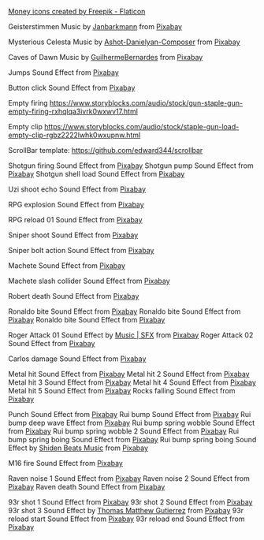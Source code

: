 <a href="https://www.flaticon.com/free-icons/money" title="money icons">Money icons created by Freepik - Flaticon</a>

Geisterstimmen Music by <a href="https://pixabay.com/pt/users/janbarkmann-118439/?utm_source=link-attribution&amp;utm_medium=referral&amp;utm_campaign=music&amp;utm_content=118442">Janbarkmann</a> from <a href="https://pixabay.com/music//?utm_source=link-attribution&amp;utm_medium=referral&amp;utm_campaign=music&amp;utm_content=118442">Pixabay</a>


Mysterious Celesta Music by <a href="https://pixabay.com/pt/users/ashot-danielyan-composer-27049680/?utm_source=link-attribution&amp;utm_medium=referral&amp;utm_campaign=music&amp;utm_content=114064">Ashot-Danielyan-Composer</a> from <a href="https://pixabay.com//?utm_source=link-attribution&amp;utm_medium=referral&amp;utm_campaign=music&amp;utm_content=114064">Pixabay</a>


Caves of Dawn Music by <a href="https://pixabay.com/pt/users/guilhermebernardes-24203804/?utm_source=link-attribution&amp;utm_medium=referral&amp;utm_campaign=music&amp;utm_content=10376">GuilhermeBernardes</a> from <a href="https://pixabay.com//?utm_source=link-attribution&amp;utm_medium=referral&amp;utm_campaign=music&amp;utm_content=10376">Pixabay</a>


Jumps Sound Effect from <a href="https://pixabay.com/?utm_source=link-attribution&amp;utm_medium=referral&amp;utm_campaign=music&amp;utm_content=65494">Pixabay</a>


Button click Sound Effect from <a href="https://pixabay.com/?utm_source=link-attribution&amp;utm_medium=referral&amp;utm_campaign=music&amp;utm_content=97915">Pixabay</a>

Empty firing https://www.storyblocks.com/audio/stock/gun-staple-gun-empty-firing-rxhqlqa3ivrk0wxwv17.html

Empty clip https://www.storyblocks.com/audio/stock/staple-gun-load-empty-clip-rgbz2222lwhk0wxupnw.html

ScrollBar template: https://github.com/edward344/scrollbar

Shotgun firing Sound Effect from <a href="https://pixabay.com/?utm_source=link-attribution&amp;utm_medium=referral&amp;utm_campaign=music&amp;utm_content=39753">Pixabay</a>
Shotgun pump Sound Effect from <a href="https://pixabay.com/?utm_source=link-attribution&amp;utm_medium=referral&amp;utm_campaign=music&amp;utm_content=81021">Pixabay</a>
Shotgun shell load Sound Effect from <a href="https://pixabay.com/?utm_source=link-attribution&amp;utm_medium=referral&amp;utm_campaign=music&amp;utm_content=6464">Pixabay</a>

Uzi shoot echo Sound Effect from <a href="https://pixabay.com/sound-effects/?utm_source=link-attribution&amp;utm_medium=referral&amp;utm_campaign=music&amp;utm_content=6349">Pixabay</a>

RPG explosion Sound Effect from <a href="https://pixabay.com/?utm_source=link-attribution&amp;utm_medium=referral&amp;utm_campaign=music&amp;utm_content=6288">Pixabay</a>

RPG reload 01 Sound Effect from <a href="https://pixabay.com/?utm_source=link-attribution&amp;utm_medium=referral&amp;utm_campaign=music&amp;utm_content=7132">Pixabay</a>

Sniper shoot Sound Effect from <a href="https://pixabay.com/?utm_source=link-attribution&amp;utm_medium=referral&amp;utm_campaign=music&amp;utm_content=39789">Pixabay</a>

Sniper bolt action Sound Effect from <a href="https://pixabay.com/?utm_source=link-attribution&amp;utm_medium=referral&amp;utm_campaign=music&amp;utm_content=71670">Pixabay</a>

Machete Sound Effect from <a href="https://pixabay.com/sound-effects/?utm_source=link-attribution&amp;utm_medium=referral&amp;utm_campaign=music&amp;utm_content=7174">Pixabay</a>

Machete slash collider Sound Effect from <a href="https://pixabay.com/sound-effects/?utm_source=link-attribution&amp;utm_medium=referral&amp;utm_campaign=music&amp;utm_content=36354">Pixabay</a>

Robert death Sound Effect from <a href="https://pixabay.com/?utm_source=link-attribution&amp;utm_medium=referral&amp;utm_campaign=music&amp;utm_content=6110">Pixabay</a>

Ronaldo bite Sound Effect from <a href="https://www.epidemicsound.com/track/yKXTvfXYFX/">Pixabay</a>
Ronaldo bite Sound Effect from <a href="https://www.epidemicsound.com/track/GXCF1mPgFl/">Pixabay</a>
Ronaldo bite Sound Effect from <a href="https://www.epidemicsound.com/track/mvKaG9VWcT/">Pixabay</a>

Roger Attack 01 Sound Effect by <a href="https://pixabay.com/pt/users/universfield-28281460/?utm_source=link-attribution&amp;utm_medium=referral&amp;utm_campaign=music&amp;utm_content=123106">Music | SFX</a> from <a href="https://pixabay.com//?utm_source=link-attribution&amp;utm_medium=referral&amp;utm_campaign=music&amp;utm_content=123106">Pixabay</a>
Roger Attack 02 Sound Effect from <a href="https://pixabay.com/?utm_source=link-attribution&amp;utm_medium=referral&amp;utm_campaign=music&amp;utm_content=5990">Pixabay</a>

Carlos damage Sound Effect from <a href="https://pixabay.com/sound-effects/?utm_source=link-attribution&amp;utm_medium=referral&amp;utm_campaign=music&amp;utm_content=47244">Pixabay</a>

Metal hit Sound Effect from <a href="https://pixabay.com/sound-effects/?utm_source=link-attribution&amp;utm_medium=referral&amp;utm_campaign=music&amp;utm_content=6963">Pixabay</a>
Metal hit 2 Sound Effect from <a href="https://pixabay.com/sound-effects/?utm_source=link-attribution&amp;utm_medium=referral&amp;utm_campaign=music&amp;utm_content=6917">Pixabay</a>
Metal hit 3 Sound Effect from <a href="https://pixabay.com/sound-effects/?utm_source=link-attribution&amp;utm_medium=referral&amp;utm_campaign=music&amp;utm_content=72681">Pixabay</a>
Metal hit 4 Sound Effect from <a href="https://pixabay.com/sound-effects/?utm_source=link-attribution&amp;utm_medium=referral&amp;utm_campaign=music&amp;utm_content=103310">Pixabay</a>
Metal hit 5 Sound Effect from <a href="https://pixabay.com/sound-effects/?utm_source=link-attribution&amp;utm_medium=referral&amp;utm_campaign=music&amp;utm_content=38417">Pixabay</a>
Rocks falling Sound Effect from <a href="https://pixabay.com/sound-effects/?utm_source=link-attribution&amp;utm_medium=referral&amp;utm_campaign=music&amp;utm_content=6304">Pixabay</a>

Punch Sound Effect from <a href="https://pixabay.com/sound-effects/?utm_source=link-attribution&amp;utm_medium=referral&amp;utm_campaign=music&amp;utm_content=14897">Pixabay</a>
Rui bump Sound Effect from <a href="https://pixabay.com/sound-effects/?utm_source=link-attribution&amp;utm_medium=referral&amp;utm_campaign=music&amp;utm_content=45732">Pixabay</a>
Rui bump deep wave Effect from <a href="https://pixabay.com/?utm_source=link-attribution&amp;utm_medium=referral&amp;utm_campaign=music&amp;utm_content=102934">Pixabay</a>
Rui bump spring wobble Sound Effect from <a href="https://pixabay.com/sound-effects/?utm_source=link-attribution&amp;utm_medium=referral&amp;utm_campaign=music&amp;utm_content=81382">Pixabay</a>
Rui bump spring wobble 2 Sound Effect from <a href="https://pixabay.com/?utm_source=link-attribution&amp;utm_medium=referral&amp;utm_campaign=music&amp;utm_content=105799">Pixabay</a>
Rui bump spring boing Sound Effect from <a href="https://pixabay.com/?utm_source=link-attribution&amp;utm_medium=referral&amp;utm_campaign=music&amp;utm_content=6222">Pixabay</a>
Rui bump spring boing Sound Effect by <a href="https://pixabay.com/pt/users/shidenbeatsmusic-25676252/?utm_source=link-attribution&amp;utm_medium=referral&amp;utm_campaign=music&amp;utm_content=110924">Shiden Beats Music</a> from <a href="https://pixabay.com//?utm_source=link-attribution&amp;utm_medium=referral&amp;utm_campaign=music&amp;utm_content=110924">Pixabay</a>

M16 fire Sound Effect from <a href="https://pixabay.com/?utm_source=link-attribution&amp;utm_medium=referral&amp;utm_campaign=music&amp;utm_content=14725">Pixabay</a>

Raven noise 1 Sound Effect from <a href="https://pixabay.com/?utm_source=link-attribution&amp;utm_medium=referral&amp;utm_campaign=music&amp;utm_content=5986">Pixabay</a>
Raven noise 2 Sound Effect from <a href="https://pixabay.com/sound-effects/?utm_source=link-attribution&amp;utm_medium=referral&amp;utm_campaign=music&amp;utm_content=6749">Pixabay</a>
Raven death Sound Effect from <a href="https://pixabay.com/?utm_source=link-attribution&amp;utm_medium=referral&amp;utm_campaign=music&amp;utm_content=83866">Pixabay</a>

93r shot 1 Sound Effect from <a href="https://pixabay.com/?utm_source=link-attribution&amp;utm_medium=referral&amp;utm_campaign=music&amp;utm_content=37188">Pixabay</a>
93r shot 2 Sound Effect from <a href="https://pixabay.com/sound-effects/?utm_source=link-attribution&amp;utm_medium=referral&amp;utm_campaign=music&amp;utm_content=7152">Pixabay</a>
93r shot 3 Sound Effect by <a href="https://pixabay.com/pt/users/gutierrreztom-24654473/?utm_source=link-attribution&amp;utm_medium=referral&amp;utm_campaign=music&amp;utm_content=11651">Thomas Matthew Gutierrez</a> from <a href="https://pixabay.com//?utm_source=link-attribution&amp;utm_medium=referral&amp;utm_campaign=music&amp;utm_content=11651">Pixabay</a>
93r reload start Sound Effect from <a href="https://pixabay.com/sound-effects/?utm_source=link-attribution&amp;utm_medium=referral&amp;utm_campaign=music&amp;utm_content=39882">Pixabay</a>
93r reload end Sound Effect from <a href="https://pixabay.com/sound-effects/?utm_source=link-attribution&amp;utm_medium=referral&amp;utm_campaign=music&amp;utm_content=89711">Pixabay</a>

